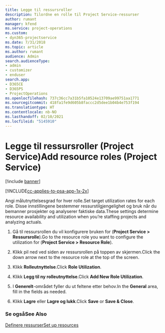 ```yaml
---
title: Legge til ressursroller
description: Tilordne en rolle til Project Service-ressurser
author: rumant
manager: kfend
ms.service: project-operations
ms.custom:
- dyn365-projectservice
ms.date: 7/31/2018
ms.topic: article
ms.author: rumant
audience: Admin
search.audienceType:
- admin
- customizer
- enduser
search.app:
- D365CE
- D365PS
- ProjectOperations
ms.openlocfilehash: 737c36cc7a31b5fa10524e13709ae99751aa1771
ms.sourcegitcommit: 418fa1fe9d605b8faccc2d5dee1b04b4e753f194
ms.translationtype: HT
ms.contentlocale: nb-NO
ms.lasthandoff: 02/10/2021
ms.locfileid: "5145910"
---
```

# <a name="add-resource-roles-project-service"></a><span data-ttu-id="7f9e0-103">Legge til ressursroller (Project Service)</span><span class="sxs-lookup"><span data-stu-id="7f9e0-103">Add resource roles (Project Service)</span></span>

[!include [banner](../includes/psa-now-project-operations.md)]

[!INCLUDE[cc-applies-to-psa-app-1x-2x](../includes/cc-applies-to-psa-app-1x-2x.md)]

<span data-ttu-id="7f9e0-104">Angi målutnyttelsesgrad for hver rolle.</span><span class="sxs-lookup"><span data-stu-id="7f9e0-104">Set target utilization rates for each role.</span></span> <span data-ttu-id="7f9e0-105">Disse innstillingene bestemmer ressurstilgjengelighet og bruk når du bemanner prosjekter og analyserer faktiske data.</span><span class="sxs-lookup"><span data-stu-id="7f9e0-105">These settings determine resource availability and utilization when you’re staffing projects and analyzing actuals.</span></span>  
  
1.  <span data-ttu-id="7f9e0-106">Gå til ressursrollen du vil konfigurere bruken for (**Project Service > Ressursrolle**).</span><span class="sxs-lookup"><span data-stu-id="7f9e0-106">Go to the resource role you want to configure the utilization for (**Project Service > Resource Role**).</span></span>  
  
2.  <span data-ttu-id="7f9e0-107">Klikk pil ned ved siden av ressursrollen på toppen av skjermen.</span><span class="sxs-lookup"><span data-stu-id="7f9e0-107">Click the down arrow next to the resource role at the top of the screen.</span></span>  
  
3.  <span data-ttu-id="7f9e0-108">Klikk **Rolleutnyttelse**.</span><span class="sxs-lookup"><span data-stu-id="7f9e0-108">Click **Role Utilization**.</span></span>  
  
4.  <span data-ttu-id="7f9e0-109">Klikk **Legg til ny rolleutnyttelse**.</span><span class="sxs-lookup"><span data-stu-id="7f9e0-109">Click **Add New Role Utilization**.</span></span>  
  
5.  <span data-ttu-id="7f9e0-110">I **Generelt**-området fyller du ut feltene etter behov.</span><span class="sxs-lookup"><span data-stu-id="7f9e0-110">In the **General** area, fill in the fields as needed.</span></span>  
  
6.  <span data-ttu-id="7f9e0-111">Klikk **Lagre** eller **Lagre og lukk**.</span><span class="sxs-lookup"><span data-stu-id="7f9e0-111">Click **Save** or **Save & Close**.</span></span>  
  
### <a name="see-also"></a><span data-ttu-id="7f9e0-112">Se også</span><span class="sxs-lookup"><span data-stu-id="7f9e0-112">See Also</span></span>  
 [<span data-ttu-id="7f9e0-113">Definere ressurser</span><span class="sxs-lookup"><span data-stu-id="7f9e0-113">Set up resources</span></span>](../psa/set-up-resources.md)
